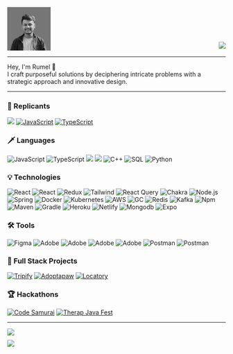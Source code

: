 <div style="display: flex; justify-content: space-between;">
  <img src="./BWDP.png" width="100" alt="Description of image" style="float: left;">
  <img src="https://visitor-badge.laobi.icu/badge?page_id=Shahriar-rumel.Shahriar-rumel&right_color=green&left_color=black" style="align-self: flex-end; margin-left:20%;height: 20px;">
</div>

---

Hey, I'm Rumel 👋
<br>
I craft purposeful solutions by deciphering intricate problems with a strategic approach and innovative design.

---

### 🤖 Replicants

[![](https://custom-icon-badges.demolab.com/badge/rumelshahriar-blue.svg?logo=websr&color=000000&logoColor=ffffff)](https://rumelshahriar.com)
[![JavaScript](https://img.shields.io/badge/-Linkedin-000?&logo=linkedin)](https://www.linkedin.com/in/rumelshahriar/)
[![TypeScript](https://img.shields.io/badge/-Instagram-000?&logo=instagram&logoColor=ffffff)](https://www.instagram.com/shahriar_rumel_/)

### 🗡️ Languages

![JavaScript](https://img.shields.io/badge/-JavaScript-000?&logo=JavaScript)
![TypeScript](https://img.shields.io/badge/-TypeScript-000?&logo=TypeScript)
![](https://custom-icon-badges.demolab.com/badge/Java-blue.svg?logo=javasr&color=000000)
![](https://custom-icon-badges.demolab.com/badge/C-blue.svg?logo=csr&color=000000)
![C++](https://img.shields.io/badge/-C++-000?&logo=c%2b%2b&logoColor=00599C)
![SQL](https://img.shields.io/badge/-SQL-000?&logo=MySQL)
![Python](https://img.shields.io/badge/-Python-000?&logo=Python)

### 💡 Technologies

![React](https://img.shields.io/badge/-React-000?&logo=React)
![React](https://img.shields.io/badge/-React%20Native-000?&logo=React)
![Redux](https://img.shields.io/badge/-Redux-000?&logo=Redux)
![Tailwind](https://img.shields.io/badge/-Tailwind-000?&logo=tailwindcss)
![React Query](https://img.shields.io/badge/-React%20Query-000?&logo=react-query)
![Chakra](https://img.shields.io/badge/-Chakra-000?&logo=chakraui&logoColor=ffffff)
![Node.js](https://img.shields.io/badge/-Node.js-000?&logo=node.js)
![Spring](https://img.shields.io/badge/-Spring-000?&logo=Spring)
![Docker](https://img.shields.io/badge/-Docker-000?&logo=Docker)
![Kubernetes](https://img.shields.io/badge/-Kubernetes-000?&logo=Kubernetes)
![AWS](https://img.shields.io/badge/-AWS-000?&logo=Amazon-AWS&logoColor=F90)
![GC](https://img.shields.io/badge/-Google%20Cloud-000?&logo=googlecloud&logoColor=4285F4)
![Redis](https://img.shields.io/badge/-Redis-000?&logo=Redis)
![Kafka](https://img.shields.io/badge/-Kafka-000?&logo=apachekafka&logoColor=ffffff)
![Npm](https://img.shields.io/badge/-NPM-000?&logo=npm)
![Maven](https://img.shields.io/badge/-Maven-000?&logo=apachemaven&logoColor=C71A36)
![Gradle](https://img.shields.io/badge/-Gradle-000?&logo=gradle&logoColor=ffffff)
![Heroku](https://img.shields.io/badge/-Heroku-000?&logo=heroku&logoColor=430098)
![Netlify](https://img.shields.io/badge/-Netlify-000?&logo=netlify&logoColor=00C7B7)
![Mongodb](https://img.shields.io/badge/-Mongodb-000?&logo=mongodb&logoColor=47A248)
![Expo](https://img.shields.io/badge/-Expo-000?&logo=expo&logoColor=ffffff)

### 🛠️ Tools

![Figma](https://img.shields.io/badge/-Figma-000?&logo=figma&logoColor=F24E1E)
![Adobe](https://img.shields.io/badge/-Adobe-000?&logo=adobecreativecloud&logoColor=DA1F26)
![Adobe](https://img.shields.io/badge/-Illustrator-000?&logo=adobeillustrator&logoColor=FF9A00)
![Adobe](https://img.shields.io/badge/-Photoshop-000?&logo=adobephotoshop&logoColor=31A8FF)
![Adobe](https://img.shields.io/badge/-Xd-000?&logo=adobexd&logoColor=FF61F6)
![Postman](https://img.shields.io/badge/-Postman-000?&logo=postman)
![Postman](https://img.shields.io/badge/-Git-000?&logo=git)

### 🧬 Full Stack Projects

[![Tripify](https://custom-icon-badges.demolab.com/badge/Tripify-blue.svg?logo=tripify&color=000000)](https://github.com/Shahriar-Rumel/tripifymicroservices)
[![Adoptapaw](https://custom-icon-badges.demolab.com/badge/Adoptapaw-blue.svg?logo=adoptapaw&color=000000)](https://github.com/shahriar-rumel/adoptapaw-therap)
[![Locatory](https://custom-icon-badges.demolab.com/badge/Locatory-blue.svg?logo=locatory&color=000000)](https://github.com/Shahriar-Rumel/locatory)

### 🏆 Hackathons

[![Code Samurai](https://custom-icon-badges.demolab.com/badge/Code%20Samurai%20BD-blue.svg?logo=codesamurai&color=000000)](https://www.linkedin.com/posts/rumelshahriar_ux-ui-hackathon-activity-7012021703786598400-7ImZ?utm_source=share&utm_medium=member_desktop)
[![Therap Java Fest](https://custom-icon-badges.demolab.com/badge/Therap%20Java%20Fest-blue.svg?logo=therapsr&color=000000&logoColor=FBAB18)](https://www.linkedin.com/posts/rumelshahriar_therap-java-fest-activity-6973622356820852736-M__i?utm_source=share&utm_medium=member_desktop)

---

<div style="display: flex; justify-content: space-between;">
  <img width="100%" src="https://github-profile-trophy.vercel.app/?username=shahriar-rumel&title=Stars,Followers,Commits,Issues,Repositories,PullRequest&theme=juicyfresh&no-frame=true&column=6&margin-w=3&margin-h=3&no-bg=false" style="float: left;">
  
</div>

<div style="display: flex; justify-content: space-between; flex-wrap: wrap; align-items:center ;margin-top:10px">
 
  <div style="flex: 1;">
    <a href="https://streak-stats.demolab.com/?user=shahriar-rumel&background=black&ring=BBDC41&fire=BBDC41&currStreakLabel=BBDC41&currStreakNum=white&dates=white&sideLabels=white&sideNums=BBDC41&hide_border=true" style="width: 100%;">
      <img src="https://streak-stats.demolab.com/?user=shahriar-rumel&background=black&ring=BBDC41&fire=BBDC41&currStreakLabel=BBDC41&currStreakNum=white&dates=white&sideLabels=white&sideNums=BBDC41&hide_border=true" style="width: 100%;">
    </a>
  </div>
   
</div>
